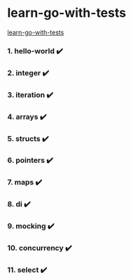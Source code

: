 # learn-go-with-tests

[learn-go-with-tests](https://github.com/quii/learn-go-with-tests)

### 1. hello-world  :heavy_check_mark:

### 2. integer :heavy_check_mark:

### 3. iteration :heavy_check_mark:

### 4. arrays :heavy_check_mark:

### 5. structs :heavy_check_mark:

### 6. pointers :heavy_check_mark:

### 7. maps :heavy_check_mark:

### 8. di :heavy_check_mark:

### 9. mocking :heavy_check_mark:

### 10. concurrency :heavy_check_mark:

### 11. select :heavy_check_mark:



